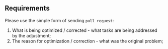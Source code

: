 ## Requirements

Please use the simple form of sending `pull request`:

1. What is being optimized / corrected - what tasks are being addressed by the adjustment;
2. The reason for optimization / correction - what was the original problem;

